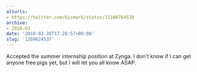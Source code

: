 ```yaml
---
alturls:
- https://twitter.com/bismark/status/11100764530
archive:
- 2010-03
date: '2010-03-26T17:28:57+00:00'
slug: '1269624537'
---
```


Accepted the summer internship position at Zynga.  I don't know if I can get anyone free pigs yet, but I will let you all know ASAP.

